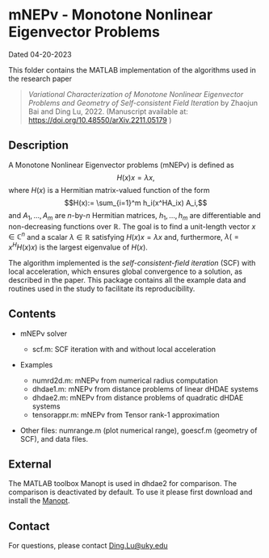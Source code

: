 # mNEPv - Monotone Nonlinear Eigenvector Problems

Dated 		04-20-2023

This folder contains the MATLAB implementation of the algorithms 
used in the research paper 

>*Variational Characterization of Monotone Nonlinear Eigenvector Problems and Geometry of Self-consistent Field Iteration*
by Zhaojun Bai and Ding Lu, 2022.
(Manuscript available at: https://doi.org/10.48550/arXiv.2211.05179 )


## Description

A Monotone Nonlinear Eigenvector problems (mNEPv) is defined as 
$$H(x) x = \lambda x,$$
where $H(x)$ is a Hermitian matrix-valued function of the form 
$$H(x):= \sum_{i=1}^m h_i(x^HA_ix) A_i,$$
and $A_1,\dots,A_m$ are $n$-by-$n$ Hermitian matrices, 
$h_1,\dots,h_m$ are differentiable and non-decreasing functions over $\mathbb R$. 
The goal is to find a unit-length vector $x\in\mathbb C^n$ and a scalar $\lambda\in\mathbb R$ 
satisfying $H(x)x=\lambda x$ and, furthermore, $\lambda (= x^H H(x) x)$ is the largest eigenvalue of $H(x)$.

The algorithm implemented is the *self-consistent-field iteration* (SCF) with
local acceleration, which ensures global convergence to a solution, as described in the paper.
This package contains all the example data and routines used in the study to facilitate its reproducibility.


## Contents

- mNEPv solver
	- scf.m:			SCF iteration with and without local acceleration

- Examples 
	- numrd2d.m:  		mNEPv from numerical radius computation  
	- dhdae1.m: 		mNEPv from distance problems of linear dHDAE systems
	- dhdae2.m:			mNEPv from distance problems of quadratic dHDAE systems
	- tensorappr.m:  	mNEPv from Tensor rank-1 approximation

- Other files: numrange.m (plot numerical range), goescf.m (geometry of SCF), and data files.


## External

The MATLAB toolbox Manopt is used in dhdae2 for comparison. The
comparison is deactivated by default. To use it please first download
and install the [Manopt](https://www.manopt.org/).


## Contact 

For questions, please contact Ding.Lu@uky.edu  

